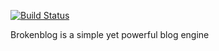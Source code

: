 [![Build Status](https://travis-ci.org/fredlahde/brokenblog.svg?branch=master)](https://travis-ci.org/fredlahde/brokenblog)

Brokenblog is a simple yet powerful blog engine
